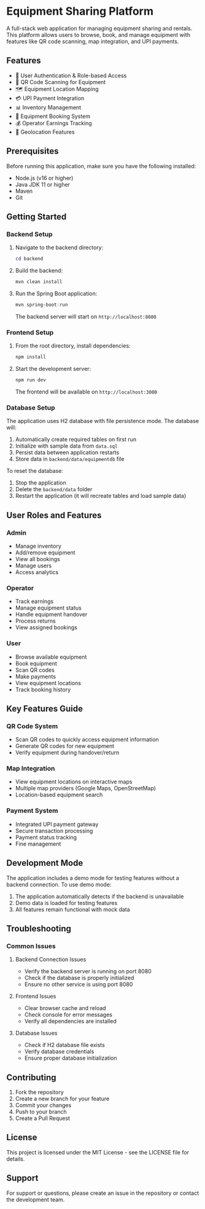 
# Equipment Sharing Platform

A full-stack web application for managing equipment sharing and rentals. This platform allows users to browse, book, and manage equipment with features like QR code scanning, map integration, and UPI payments.

## Features

- 🔐 User Authentication & Role-based Access
- 📱 QR Code Scanning for Equipment
- 🗺️ Equipment Location Mapping
- 💳 UPI Payment Integration
- 📊 Inventory Management
- 📅 Equipment Booking System
- 💰 Operator Earnings Tracking
- 📍 Geolocation Features

## Prerequisites

Before running this application, make sure you have the following installed:
- Node.js (v16 or higher)
- Java JDK 11 or higher
- Maven
- Git

## Getting Started

### Backend Setup

1. Navigate to the backend directory:
   ```powershell
   cd backend
   ```

2. Build the backend:
   ```powershell
   mvn clean install
   ```

3. Run the Spring Boot application:
   ```powershell
   mvn spring-boot:run
   ```
   The backend server will start on `http://localhost:8080`

### Frontend Setup

1. From the root directory, install dependencies:
   ```powershell
   npm install
   ```

2. Start the development server:
   ```powershell
   npm run dev
   ```
   The frontend will be available on `http://localhost:3000`

### Database Setup

The application uses H2 database with file persistence mode. The database will:
1. Automatically create required tables on first run
2. Initialize with sample data from `data.sql`
3. Persist data between application restarts
4. Store data in `backend/data/equipmentdb` file

To reset the database:
1. Stop the application
2. Delete the `backend/data` folder
3. Restart the application (it will recreate tables and load sample data)

## User Roles and Features

### Admin
- Manage inventory
- Add/remove equipment
- View all bookings
- Manage users
- Access analytics

### Operator
- Track earnings
- Manage equipment status
- Handle equipment handover
- Process returns
- View assigned bookings

### User
- Browse available equipment
- Book equipment
- Scan QR codes
- Make payments
- View equipment locations
- Track booking history

## Key Features Guide

### QR Code System
- Scan QR codes to quickly access equipment information
- Generate QR codes for new equipment
- Verify equipment during handover/return

### Map Integration
- View equipment locations on interactive maps
- Multiple map providers (Google Maps, OpenStreetMap)
- Location-based equipment search

### Payment System
- Integrated UPI payment gateway
- Secure transaction processing
- Payment status tracking
- Fine management

## Development Mode

The application includes a demo mode for testing features without a backend connection. To use demo mode:
1. The application automatically detects if the backend is unavailable
2. Demo data is loaded for testing features
3. All features remain functional with mock data

## Troubleshooting

### Common Issues

1. Backend Connection Issues
   - Verify the backend server is running on port 8080
   - Check if the database is properly initialized
   - Ensure no other service is using port 8080

2. Frontend Issues
   - Clear browser cache and reload
   - Check console for error messages
   - Verify all dependencies are installed

3. Database Issues
   - Check if H2 database file exists
   - Verify database credentials
   - Ensure proper database initialization

## Contributing

1. Fork the repository
2. Create a new branch for your feature
3. Commit your changes
4. Push to your branch
5. Create a Pull Request

## License

This project is licensed under the MIT License - see the LICENSE file for details.

## Support

For support or questions, please create an issue in the repository or contact the development team.  